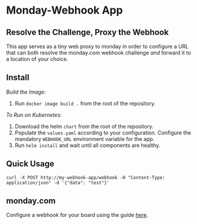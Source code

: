 # Monday-Webhook App

## Resolve the Challenge, Proxy the Webhook

This app serves as a tiny web proxy to monday in order to configure a URL that can both resolve the monday.com webhook challenge _and_ forward it to a location of your choice.

## Install

_Build the Image:_

1. Run `docker image build .` from the root of the repository.
   
_To Run on Kubernetes:_

1. Download the helm `chart` from the root of the repository.
2. Populate the `values.yaml` according to your configuration. Configure the mandatory `WEBHOOK_URL` environment variable for the app.
3. Run `helm install` and wait until all components are healthy.

## Quick Usage

```
curl -X POST http://my-webhook-app/webhook -H "Content-Type: application/json" -d '{"data": "test"}'
```

## monday.com

Configure a webhook for your board using the guide [here](https://support.monday.com/hc/en-us/articles/360003540679-Webhook-Integration-).